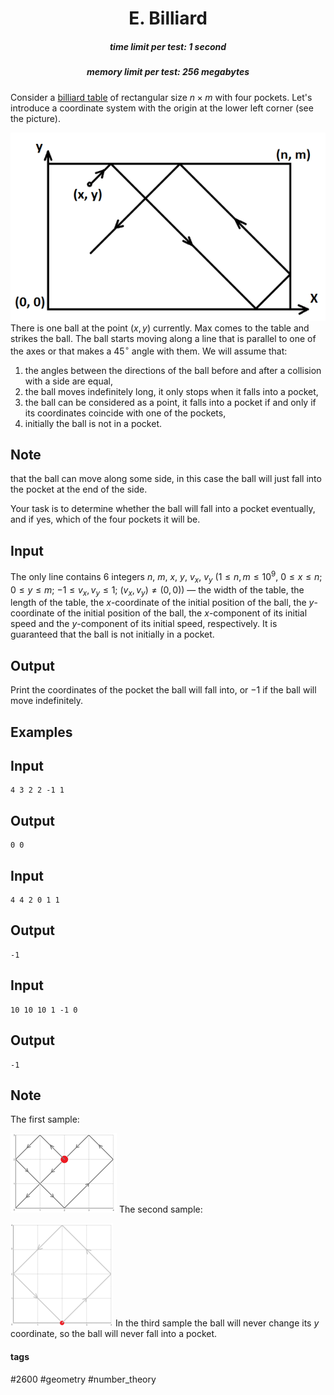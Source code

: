 <h1 style='text-align: center;'> E. Billiard</h1>

<h5 style='text-align: center;'>time limit per test: 1 second</h5>
<h5 style='text-align: center;'>memory limit per test: 256 megabytes</h5>

Consider a [billiard table](https://en.wikipedia.org/wiki/Billiard_table) of rectangular size $n \times m$ with four pockets. Let's introduce a coordinate system with the origin at the lower left corner (see the picture). 

 ![](images/32d52d7438a96f3efd1d66b51d4181d84fc7ecd2.png) There is one ball at the point $(x, y)$ currently. Max comes to the table and strikes the ball. The ball starts moving along a line that is parallel to one of the axes or that makes a $45^{\circ}$ angle with them. We will assume that: 

1. the angles between the directions of the ball before and after a collision with a side are equal,
2. the ball moves indefinitely long, it only stops when it falls into a pocket,
3. the ball can be considered as a point, it falls into a pocket if and only if its coordinates coincide with one of the pockets,
4. initially the ball is not in a pocket.

## Note

 that the ball can move along some side, in this case the ball will just fall into the pocket at the end of the side.

Your task is to determine whether the ball will fall into a pocket eventually, and if yes, which of the four pockets it will be.

## Input

The only line contains $6$ integers $n$, $m$, $x$, $y$, $v_x$, $v_y$ ($1 \leq n, m \leq 10^9$, $0 \leq x \leq n$; $0 \leq y \leq m$; $-1 \leq v_x, v_y \leq 1$; $(v_x, v_y) \neq (0, 0)$) — the width of the table, the length of the table, the $x$-coordinate of the initial position of the ball, the $y$-coordinate of the initial position of the ball, the $x$-component of its initial speed and the $y$-component of its initial speed, respectively. It is guaranteed that the ball is not initially in a pocket.

## Output

Print the coordinates of the pocket the ball will fall into, or $-1$ if the ball will move indefinitely.

## Examples

## Input


```
4 3 2 2 -1 1  

```
## Output


```
0 0
```
## Input


```
4 4 2 0 1 1  

```
## Output


```
-1
```
## Input


```
10 10 10 1 -1 0  

```
## Output


```
-1
```
## Note

The first sample: 

 ![](images/1bf1ce49cd277314eab4158d62a3395c2f54cf45.png) The second sample: 

 ![](images/61219bc1f9f5af14a748ea325c309c816af33dff.png) In the third sample the ball will never change its $y$ coordinate, so the ball will never fall into a pocket.



#### tags 

#2600 #geometry #number_theory 